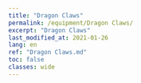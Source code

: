 ```yaml
---
title: "Dragon Claws"
permalink: /equipment/Dragon Claws/
excerpt: "Dragon Claws"
last_modified_at: 2021-01-26
lang: en
ref: "Dragon Claws.md"
toc: false
classes: wide
---
```


